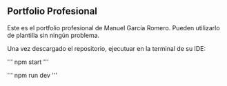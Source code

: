 ## Portfolio Profesional

Este es el portfolio profesional de Manuel García Romero. Pueden utilizarlo de plantilla sin ningún problema.

Una vez descargado el repositorio, ejecutuar en la terminal de su IDE:

'''
npm start
'''

'''
npm run dev
'''


